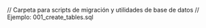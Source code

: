 // Carpeta para scripts de migración y utilidades de base de datos
// Ejemplo: 001_create_tables.sql
